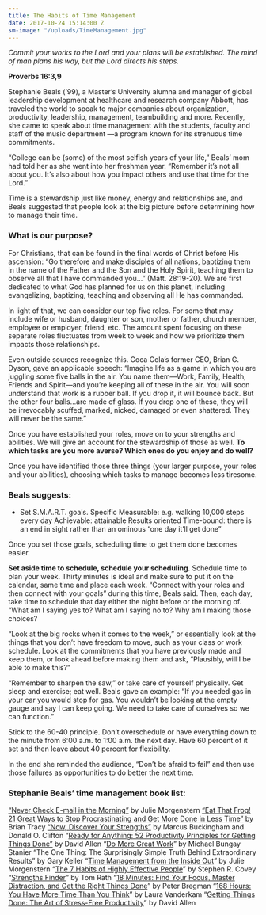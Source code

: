 ```yaml
---
title: The Habits of Time Management
date: 2017-10-24 15:14:00 Z
sm-image: "/uploads/TimeManagement.jpg"
---
```


*Commit your works to the Lord and your plans will be established. 
The mind of man plans his way, but the Lord directs his steps.* 

**Proverbs 16:3,9**

Stephanie Beals (’99), a Master’s University alumna and manager of global leadership development at healthcare and research company Abbott, has traveled the world to speak to major companies about organization, productivity, leadership, management, teambuilding and more. Recently, she came to speak about time management with the students, faculty and staff of the music department —a program known for its strenuous time commitments. 

“College can be (some) of the most selfish years of your life,” Beals’ mom had told her as she went into her freshman year. “Remember it’s not all about you. It’s also about how you impact others and use that time for the Lord.” 

Time is a stewardship just like money, energy and relationships are, and Beals suggested that people look at the big picture before determining how to manage their time. 

### What is our purpose? 

For Christians, that can be found in the final words of Christ before His ascension: “Go therefore and make disciples of all nations, baptizing them in the name of the Father and the Son and the Holy Spirit, teaching them to observe all that I have commanded you…” (Matt. 28:19-20). We are first dedicated to what God has planned for us on this planet, including evangelizing, baptizing, teaching and observing all He has commanded. 

In light of that, we can consider our top five roles. For some that may include wife or husband, daughter or son, mother or father, church member, employee or employer, friend, etc. The amount spent focusing on these separate roles fluctuates from week to week and how we prioritize them impacts those relationships. 

Even outside sources recognize this. Coca Cola’s former CEO, Brian G. Dyson, gave an applicable speech: “Imagine life as a game in which you are juggling some five balls in the air. You name them—Work, Family, Health, Friends and Spirit—and you’re keeping all of these in the air. You will soon understand that work is a rubber ball. If you drop it, it will bounce back. But the other four balls…are made of glass. If you drop one of these, they will be irrevocably scuffed, marked, nicked, damaged or even shattered. They will never be the same.”

Once you have established your roles, move on to your strengths and abilities. We will give an account for the stewardship of those as well. **To which tasks are you more averse? Which ones do you enjoy and do well?**

Once you have identified those three things (your larger purpose, your roles and your abilities), choosing which tasks to manage becomes less tiresome. 

### Beals suggests: 

* Set S.M.A.R.T. goals. 
Specific 
Measurable: e.g. walking 10,000 steps every day
Achievable: attainable
Results oriented 
Time-bound: there is an end in sight rather than an ominous “one day it’ll get done” 

Once you set those goals, scheduling time to get them done becomes easier. 

**Set aside time to schedule, schedule your scheduling**. 
Schedule time to plan your week. Thirty minutes is ideal and make sure to put it on the calendar, same time and place each week. “Connect with your roles and then connect with your goals” during this time, Beals said. Then, each day, take time to schedule that day either the night before or the morning of. “What am I saying yes to? What am I saying no to? Why am I making those choices? 

“Look at the big rocks when it comes to the week,” or essentially look at the things that you don’t have freedom to move, such as your class or work schedule. Look at the commitments that you have previously made and keep them, or look ahead before making them and ask, “Plausibly, will I be able to make this?” 

“Remember to sharpen the saw,” or take care of yourself physically. Get sleep and exercise; eat well. Beals gave an example: “If you needed gas in your car you would stop for gas. You wouldn’t be looking at the empty gauge and say I can keep going. We need to take care of ourselves so we can function.” 

Stick to the 60-40 principle. Don’t overschedule or have everything down to the minute from 6:00 a.m. to 1:00 a.m. the next day. Have 60 percent of it set and then leave about 40 percent for flexibility.

In the end she reminded the audience, “Don’t be afraid to fail” and then use those failures as opportunities to do better the next time. 


### Stephanie Beals’ time management book list:
[“Never Check E-mail in the Morning”](https://www.amazon.com/Never-Check-Mail-Morning-Unexpected/dp/0743250885) by Julie Morgenstern
[“Eat That Frog! 21 Great Ways to Stop Procrastinating and Get More Done in Less Time”](https://www.amazon.com/Eat-That-Frog-Second-Procrastinating/dp/0792754840) by Brian Tracy 
[“Now, Discover Your Strengths”](https://www.amazon.com/Discover-Your-Strengths-Marcus-Buckingham/dp/0743201140) by Marcus Buckingham and Donald O. Clifton
“[Ready for Anything: 52 Productivity Principles for Getting Things Done”](https://www.amazon.com/Ready-Anything-Productivity-Principles-Getting/dp/0143034545) by David Allen
“[Do More Great Work](https://www.amazon.com/Do-More-Great-Work-Busywork/dp/0761156445)” by Michael Bungay Stanier
“The One Thing: The Surprisingly Simple Truth Behind Extraordinary Results” by Gary Keller
“[Time Management from the Inside Out](https://www.amazon.com/Time-Management-Inside-Out-Second/dp/0805075909/ref=sr_1_1?s=books&ie=UTF8&qid=1508858561&sr=1-1&keywords=Time+Management+from+the+Inside+Out)” by Julie Morgenstern
“[The 7 Habits of Highly Effective People](https://www.amazon.com/Habits-Highly-Effective-People-Powerful/dp/1451639619/ref=sr_1_1?s=books&ie=UTF8&qid=1508858580&sr=1-1&keywords=The+7+Habits+of+Highly+Effective+People)” by Stephen R. Covey
“[Strengths Finder](https://www.amazon.com/StrengthsFinder-2-0-Tom-Rath/dp/159562015X/ref=sr_1_1?s=books&ie=UTF8&qid=1508858609&sr=1-1&keywords=Strengths+Finder)” by Tom Rath
“[18 Minutes: Find Your Focus, Master Distraction, and Get the Right Things Done](https://www.amazon.com/18-Minutes-Master-Distraction-Things/dp/0446583405/ref=sr_1_1?s=books&ie=UTF8&qid=1508858645&sr=1-1&keywords=18+Minutes%3A+Find+Your+Focus%2C+Master+Distraction%2C+and+Get+the+Right+Things+Done)” by Peter Bregman
“[168 Hours: You Have More Time Than You Think](https://www.amazon.com/168-Hours-Have-More-Think/dp/159184410X/ref=sr_1_1?s=books&ie=UTF8&qid=1508858669&sr=1-1&keywords=168+Hours%3A+You+Have+More+Time+Than+You+Think)” by Laura Vanderkam 
“[Getting Things Done: The Art of Stress-Free Productivity](https://www.amazon.com/Getting-Things-Done-Stress-Free-Productivity/dp/0143126563/ref=sr_1_1?s=books&ie=UTF8&qid=1508858688&sr=1-1&keywords=Getting+Things+Done%3A+The+Art+of+Stress-Free+Productivity)” by David Allen
